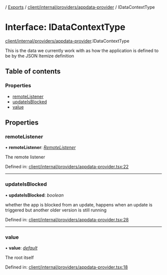 [](../README.md) / [Exports](../modules.md) / [client/internal/providers/appdata-provider](../modules/client_internal_providers_appdata_provider.md) / IDataContextType

# Interface: IDataContextType

[client/internal/providers/appdata-provider](../modules/client_internal_providers_appdata_provider.md).IDataContextType

This is the data we currently work with
as how the application is defined to be by the
JSON Itemize definition

## Table of contents

### Properties

- [remoteListener](client_internal_providers_appdata_provider.idatacontexttype.md#remotelistener)
- [updateIsBlocked](client_internal_providers_appdata_provider.idatacontexttype.md#updateisblocked)
- [value](client_internal_providers_appdata_provider.idatacontexttype.md#value)

## Properties

### remoteListener

• **remoteListener**: [*RemoteListener*](../classes/client_internal_app_remote_listener.remotelistener.md)

The remote listener

Defined in: [client/internal/providers/appdata-provider.tsx:22](https://github.com/onzag/itemize/blob/3efa2a4a/client/internal/providers/appdata-provider.tsx#L22)

___

### updateIsBlocked

• **updateIsBlocked**: *boolean*

whether the app is blocked from an update, happens
when an update is triggered but another older version
is still running

Defined in: [client/internal/providers/appdata-provider.tsx:28](https://github.com/onzag/itemize/blob/3efa2a4a/client/internal/providers/appdata-provider.tsx#L28)

___

### value

• **value**: [*default*](../classes/base_root.default.md)

The root itself

Defined in: [client/internal/providers/appdata-provider.tsx:18](https://github.com/onzag/itemize/blob/3efa2a4a/client/internal/providers/appdata-provider.tsx#L18)

